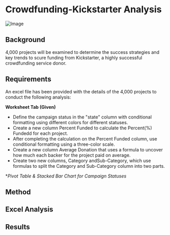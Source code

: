 # Crowdfunding-Kickstarter Analysis

![Image](https://cdn0.tnwcdn.com/wp-content/blogs.dir/1/files/2017/06/ksimage-796x389.jpg)

## Background

4,000 projects will be examined to determine the success strategies and key trends to scure funding from Kickstarter, a highly successful crowdfunding service donor.

## Requirements

An excel file has been provided with the details of the 4,000 projects to conduct the following analysis:

**Worksheet Tab (Given)**
* Define the campaign status in the "state" column with conditional formatting using different colors for different statuses. 
* Create a new column Percent Funded to calculate the Percent(%) Fundedd for each project.
* After completing the calculation on the Percent Funded column, use conditional formatting using a three-color scale.
* Create a new column Average Donation that uses a formula to uncover how much each backer for the project paid on average.
* Create two new columns, Category andSub-Category, which use formulas to split the Category and Sub-Category column into two parts.

**Pivot Table & Stacked Bar Chart for Campaign Statuses*


## Method 

## Excel Analysis

## Results
